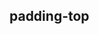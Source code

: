 ## padding-top


<!-- CSSJSON.padding-top.description -->

<!-- CSSJSON.padding-top.syntax -->

<!-- CSSJSON.padding-top.values -->

<!-- CSSJSON.padding-top.defaultValue -->

<!-- CSSJSON.padding-top.unixTags -->

<!-- CSSJSON.padding-top.compatibility -->

<!-- CSSJSON.padding-top.example -->

<!-- CSSJSON.padding-top.reference -->
